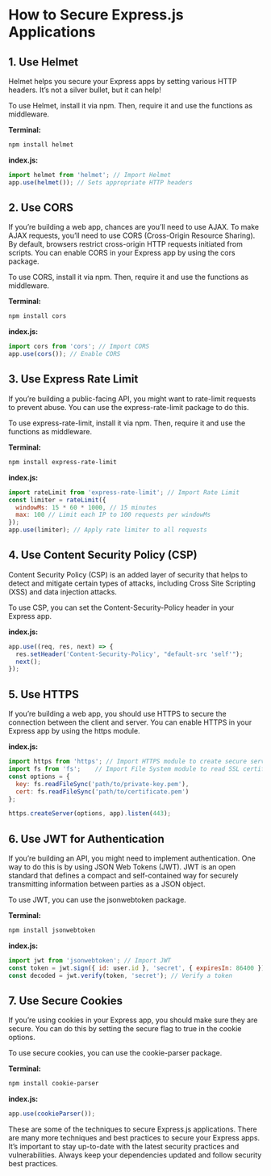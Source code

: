 # How to Secure Express.js Applications

## 1. Use Helmet
Helmet helps you secure your Express apps by setting various HTTP headers. It’s not a silver bullet, but it can help!

To use Helmet, install it via npm. Then, require it and use the functions as middleware.

**Terminal:**
```bash
npm install helmet
```

**index.js:**
```javascript
import helmet from 'helmet'; // Import Helmet
app.use(helmet()); // Sets appropriate HTTP headers
```

## 2. Use CORS
If you’re building a web app, chances are you’ll need to use AJAX. To make AJAX requests, you’ll need to use CORS (Cross-Origin Resource Sharing). By default, browsers restrict cross-origin HTTP requests initiated from scripts. You can enable CORS in your Express app by using the cors package.

To use CORS, install it via npm. Then, require it and use the functions as middleware.

**Terminal:**
```bash
npm install cors
```

**index.js:**
```javascript
import cors from 'cors'; // Import CORS
app.use(cors()); // Enable CORS
```

## 3. Use Express Rate Limit
If you’re building a public-facing API, you might want to rate-limit requests to prevent abuse. You can use the express-rate-limit package to do this.

To use express-rate-limit, install it via npm. Then, require it and use the functions as middleware.

**Terminal:**
```bash
npm install express-rate-limit
```

**index.js:**
```javascript
import rateLimit from 'express-rate-limit'; // Import Rate Limit
const limiter = rateLimit({
  windowMs: 15 * 60 * 1000, // 15 minutes
  max: 100 // Limit each IP to 100 requests per windowMs
});
app.use(limiter); // Apply rate limiter to all requests
```

## 4. Use Content Security Policy (CSP)
Content Security Policy (CSP) is an added layer of security that helps to detect and mitigate certain types of attacks, including Cross Site Scripting (XSS) and data injection attacks.

To use CSP, you can set the Content-Security-Policy header in your Express app.

**index.js:**
```javascript
app.use((req, res, next) => {
  res.setHeader('Content-Security-Policy', "default-src 'self'");
  next();
});
```

## 5. Use HTTPS
If you’re building a web app, you should use HTTPS to secure the connection between the client and server. You can enable HTTPS in your Express app by using the https module.

**index.js:**
```javascript
import https from 'https'; // Import HTTPS module to create secure server instance
import fs from 'fs';    // Import File System module to read SSL certificate files
const options = {
  key: fs.readFileSync('path/to/private-key.pem'),
  cert: fs.readFileSync('path/to/certificate.pem')
};

https.createServer(options, app).listen(443);
```

## 6. Use JWT for Authentication
If you’re building an API, you might need to implement authentication. One way to do this is by using JSON Web Tokens (JWT). JWT is an open standard that defines a compact and self-contained way for securely transmitting information between parties as a JSON object.

To use JWT, you can use the jsonwebtoken package.

**Terminal:**
```bash
npm install jsonwebtoken
```

**index.js:**
```javascript
import jwt from 'jsonwebtoken'; // Import JWT
const token = jwt.sign({ id: user.id }, 'secret', { expiresIn: 86400 }); // Create a token
const decoded = jwt.verify(token, 'secret'); // Verify a token
```

## 7. Use Secure Cookies
If you’re using cookies in your Express app, you should make sure they are secure. You can do this by setting the secure flag to true in the cookie options.

To use secure cookies, you can use the cookie-parser package.

**Terminal:**
```bash
npm install cookie-parser
```

**index.js:**
```javascript
app.use(cookieParser());
```

These are some of the techniques to secure Express.js applications. There are many more techniques and best practices to secure your Express apps. It’s important to stay up-to-date with the latest security practices and vulnerabilities. Always keep your dependencies updated and follow security best practices.